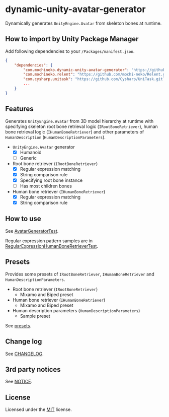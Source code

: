 # dynamic-unity-avatar-generator
Dynamically generates `UnityEngine.Avatar` from skeleton bones at runtime.

## How to import by Unity Package Manager

Add following dependencies to your `/Packages/manifest.json`.

```json
{
    "dependencies": {
        "com.mochineko.dynamic-unity-avatar-generator": "https://github.com/mochi-neko/dynamic-unity-avatar-generator.git?path=/Assets/Mochineko/DynamicUnityAvatarGenerator#0.1.1",
        "com.mochineko.relent": "https://github.com/mochi-neko/Relent.git?path=/Assets/Mochineko/Relent#0.2.0",
        "com.cysharp.unitask": "https://github.com/Cysharp/UniTask.git?path=src/UniTask/Assets/Plugins/UniTask",
        ...
    }
}
```

## Features

Generates `UnityEngine.Avatar` from 3D model hierarchy at runtime
 with specifying skeleton root bone retrieval logic (`IRootBoneRetriever`),
 human bone retrieval logic (`IHumanBoneRetriever`)
 and other parameters of `HumanDescription` (`HumanDescriptionParameters`).

- `UnityEngine.Avatar` generator
  - [x] Humanoid
  - [ ] Generic
- Root bone retriever (`IRootBoneRetriever`)
  - [x] Regular expression matching
  - [x] String comparison rule
  - [x] Specifying root bone instance
  - [ ] Has most children bones
- Human bone retriever (`IHumanBoneRetriever`)
  - [x] Regular expression matching
  - [x] String comparison rule

## How to use

See [AvatarGeneratorTest](./Assets/Mochineko/DynamicUnityAvatarGenerator.Tests/AvatarGeneratorTest.cs).

Regular expression pattern samples are in [RegularExpressionHumanBoneRetrieverTest](./Assets/Mochineko/DynamicUnityAvatarGenerator.Tests/RegularExpressionHumanBoneRetrieverTest.cs).

## Presets

Provides some presets of `IRootBoneRetriever`, `IHumanBoneRetriever` and `HumanDescriptionParameters`.

- Root bone retriever (`IRootBoneRetriever`)
  - Mixamo and Biped preset 
- Human bone retriever (`IHumanBoneRetriever`)
  - Mixamo and Biped preset 
- Human description parameters (`HumanDescriptionParameters`)
  - Sample preset 

See [presets](./Assets/Mochineko/DynamicUnityAvatarGenerator/Presets).

## Change log

See [CHANGELOG](./CHANGELOG.md).

## 3rd party notices

See [NOTICE](./NOTICE.md).

## License

Licensed under the [MIT](./LICENSE) license.
